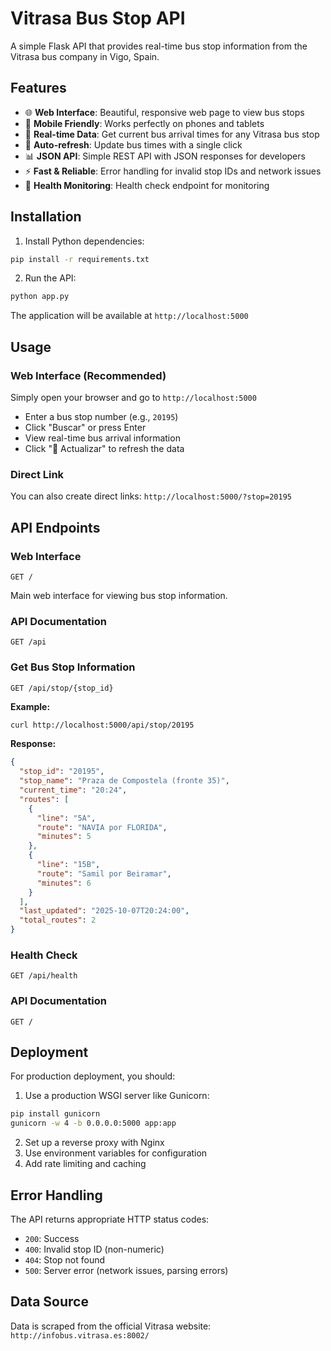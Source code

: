 # Vitrasa Bus Stop API

A simple Flask API that provides real-time bus stop information from the Vitrasa bus company in Vigo, Spain.

## Features

- 🌐 **Web Interface**: Beautiful, responsive web page to view bus stops
- 📱 **Mobile Friendly**: Works perfectly on phones and tablets
- 🚌 **Real-time Data**: Get current bus arrival times for any Vitrasa bus stop
- 🔄 **Auto-refresh**: Update bus times with a single click
- 📊 **JSON API**: Simple REST API with JSON responses for developers
- ⚡ **Fast & Reliable**: Error handling for invalid stop IDs and network issues
- 💚 **Health Monitoring**: Health check endpoint for monitoring

## Installation

1. Install Python dependencies:
```bash
pip install -r requirements.txt
```

2. Run the API:
```bash
python app.py
```

The application will be available at `http://localhost:5000`

## Usage

### Web Interface (Recommended)
Simply open your browser and go to `http://localhost:5000`

- Enter a bus stop number (e.g., `20195`)
- Click "Buscar" or press Enter
- View real-time bus arrival information
- Click "🔄 Actualizar" to refresh the data

### Direct Link
You can also create direct links: `http://localhost:5000/?stop=20195`

## API Endpoints

### Web Interface
```
GET /
```
Main web interface for viewing bus stop information.

### API Documentation
```
GET /api
```

### Get Bus Stop Information
```
GET /api/stop/{stop_id}
```

**Example:**
```bash
curl http://localhost:5000/api/stop/20195
```

**Response:**
```json
{
  "stop_id": "20195",
  "stop_name": "Praza de Compostela (fronte 35)",
  "current_time": "20:24",
  "routes": [
    {
      "line": "5A",
      "route": "NAVIA por FLORIDA",
      "minutes": 5
    },
    {
      "line": "15B",
      "route": "Samil por Beiramar",
      "minutes": 6
    }
  ],
  "last_updated": "2025-10-07T20:24:00",
  "total_routes": 2
}
```

### Health Check
```
GET /api/health
```

### API Documentation
```
GET /
```

## Deployment

For production deployment, you should:

1. Use a production WSGI server like Gunicorn:
```bash
pip install gunicorn
gunicorn -w 4 -b 0.0.0.0:5000 app:app
```

2. Set up a reverse proxy with Nginx
3. Use environment variables for configuration
4. Add rate limiting and caching

## Error Handling

The API returns appropriate HTTP status codes:
- `200`: Success
- `400`: Invalid stop ID (non-numeric)
- `404`: Stop not found
- `500`: Server error (network issues, parsing errors)

## Data Source

Data is scraped from the official Vitrasa website: `http://infobus.vitrasa.es:8002/`
